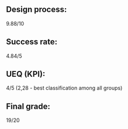 ## Design process:
9.88/10

## Success rate:
4.84/5

## UEQ (KPI):
4/5 (2,28 - best classification among all groups)

## Final grade:
19/20
